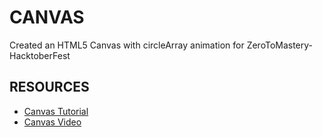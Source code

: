 # CANVAS

Created an HTML5 Canvas with circleArray animation for ZeroToMastery- HacktoberFest

## RESOURCES

- [Canvas Tutorial](https://developer.mozilla.org/en-US/docs/Web/API/Canvas_API/Tutorial)
- [Canvas Video](https://www.youtube.com/watch?v=3GqUM4mEYKA)
